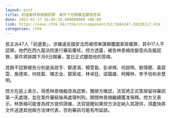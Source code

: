 ```yaml
---
layout: post
title: 初選案林景楠擬認罪　案件下月開審並聽取答辯
date: 2023-01-17 16:05:10.000000000 +08:00
link: https://news.rthk.hk/rthk/ch/component/k2/1684247-20230117.htm
categories: rthk
---
```


民主派47人「初選案」，涉嫌違反國安法而被控串謀顛覆國家政權罪，其中17人不認罪。他們在西九龍法院進行審前覆核，控方透露，被告林景楠改變意向及擬認罪，案件將排期下月6日開審，當日正式聽取他的答辯。

其餘不認罪被告分別是吳政亨、鄭達鴻、楊雪盈、彭卓棋、何啟明、劉偉聰、黃碧雲、施德來、何桂藍、陳志全、鄒家成、林卓廷、梁國雄、柯耀林、李予信和余慧明。

控方在庭上表示，得悉林景楠擬改為認罪，獲辯方確認，法官將正式答辯留待審訊第一天處理，並在案件審結後再處理判刑，期間林景楠繼續獲准保釋。控方又表示，林景楠可能會為控方提供證據，法官提醒如果控方決定納入其證供，須盡快將文件送達其他辯方法律代表，否則審訊可能有所延誤。
